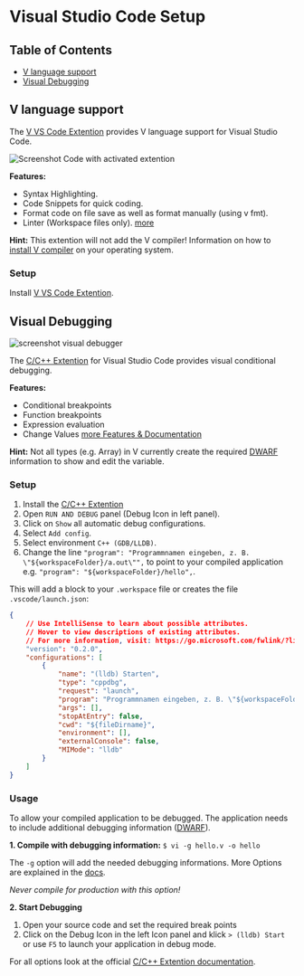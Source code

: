# Visual Studio Code Setup

## Table of Contents

* [V language support](#v-language-support)
* [Visual Debugging](#visual-debugging)

## V language support

The [V VS Code Extention](https://marketplace.visualstudio.com/items?itemName=vlanguage.vscode-vlang) provides V language support for Visual Studio Code.

![Screenshot Code with activated extention](https://github.com/vlang/vscode-vlang/raw/HEAD/images/demo.png)

**Features:**
* Syntax Highlighting.
* Code Snippets for quick coding.
* Format code on file save as well as format manually (using v fmt).
* Linter (Workspace files only).
[more](https://marketplace.visualstudio.com/items?itemName=vlanguage.vscode-vlang)

**Hint:** This extention will not add the V compiler! Information on how to [install V compiler](https://github.com/vlang/v/blob/master/doc/docs.md#install-from-source) on your operating system.

### Setup

Install [V VS Code Extention](https://marketplace.visualstudio.com/items?itemName=vlanguage.vscode-vlang).

## Visual Debugging

![screenshot visual debugger](https://github.com/vlang/v/blob/master/doc/img/vscode-debugger.png?raw=true)

The [C/C++ Extention](https://marketplace.visualstudio.com/items?itemName=ms-vscode.cpptools) for Visual Studio Code provides visual conditional debugging.

**Features:**
* Conditional breakpoints
* Function breakpoints
* Expression evaluation
* Change Values
[more Features & Documentation](https://code.visualstudio.com/docs/cpp/cpp-debug)

**Hint:** Not all types (e.g. Array) in V currently create the required [DWARF](https://en.wikipedia.org/wiki/DWARF) information to show and edit the variable.

### Setup

1. Install the [C/C++ Extention](https://marketplace.visualstudio.com/items?itemName=ms-vscode.cpptools)
2. Open `RUN AND DEBUG` panel (Debug Icon in left panel).
3. Click on `Show` all automatic debug configurations.
4. Select `Add config`.
5. Select environment `C++ (GDB/LLDB)`.
6. Change the line `"program": "Programmnamen eingeben, z. B. \"${workspaceFolder}/a.out\"",` to point to your compiled application e.g. `"program": "${workspaceFolder}/hello",`.

This will add a block to your `.workspace` file or creates the file `.vscode/launch.json`:
```json
{
    // Use IntelliSense to learn about possible attributes.
    // Hover to view descriptions of existing attributes.
    // For more information, visit: https://go.microsoft.com/fwlink/?linkid=830387
    "version": "0.2.0",
    "configurations": [
        {
            "name": "(lldb) Starten",
            "type": "cppdbg",
            "request": "launch",
            "program": "Programmnamen eingeben, z. B. \"${workspaceFolder}/a.out\"",
            "args": [],
            "stopAtEntry": false,
            "cwd": "${fileDirname}",
            "environment": [],
            "externalConsole": false,
            "MIMode": "lldb"
        }
    ]
}
```

### Usage

To allow your compiled application to be debugged. The application needs to include additional debugging information ([DWARF](https://en.wikipedia.org/wiki/DWARF)).

**1. Compile with debugging information:**
`$ vi -g hello.v -o hello`

The `-g` option will add the needed debugging informations.  More Options are explained in the [docs](docs.md#debugging-generated-c-code).

_Never compile for production with this option!_

**2. Start Debugging**

1. Open your source code and set the required break points
2. Click on the Debug Icon in the left Icon panel and klick `> (lldb) Start` or use `F5` to launch your application in debug mode.

For all options look at the official [C/C++ Extention documentation](https://code.visualstudio.com/docs/cpp/cpp-debug).